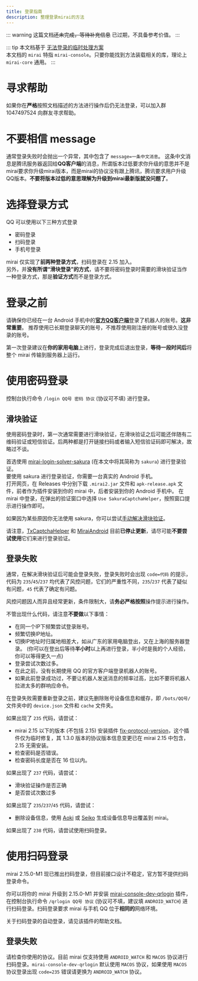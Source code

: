 ```yaml
---
title: 登录指南
description: 整理登录mirai的方法
---
```


::: warning
这篇文档~~还未完成，等待补充信息~~ 已过期，不具备参考价值。
:::

::: tip
本文档基于 [无法登录的临时处理方案](https://mirai.mamoe.net/topic/223)  
本文档的 `mirai` 特指 `mirai-console`。只要你能找到方法装载相关的库，理论上 `mirai-core` 通用。
:::

# 寻求帮助

如果你在**严格**按照文档描述的方法进行操作后仍无法登录，可以加入群 1047497524 向群友寻求帮助。 

# 不要相信 message

通常登录失败时会抛出一个异常，其中包含了 `message=一条中文消息`。
这条中文消息是腾讯服务器返回给**QQ客户端**的消息，所谓版本过低要求你升级的意思并不是mirai要求你升级mirai版本，而是mirai的协议没有跟上腾讯，腾讯要求用户升级QQ版本。**不要将版本过低的意思理解为升级到mirai最新版就没问题了**。

# 选择登录方式

QQ 可以使用以下三种方式登录

* 密码登录
* 扫码登录
* 手机号登录

mirai 仅实现了**前两种登录方式**，扫码登录在 2.15 加入。  
另外，并**没有所谓“滑块登录”的方式**，请不要将密码登录时需要的滑块验证当作一种登录方式，那是**验证方式**而不是登录方式。

# 登录之前

请确保你已经在一台 Android 手机中的[**官方QQ客户端**](https://im.qq.com)登录了机器人的账号。**这非常重要**。
推荐使用已长期登录聊天的账号，不推荐使用刚注册的账号或很久没登录的账号。

第一次登录建议在**你的家用电脑**上进行，登录完成后退出登录，**等待一段时间后**将整个 mirai 传输到服务器上运行。

# 使用密码登录
控制台执行命令 `/login QQ号 密码 协议` (协议可不填) 进行登录。

## 滑块验证

使用密码登录时，第一次通常需要进行滑块验证，在滑块验证之后可能还伴随有二维码验证或短信验证。后两种都是打开链接扫码或者输入短信验证码即可解决，故略过不谈。

首选使用 [mirai-login-solver-sakura](https://github.com/KasukuSakura/mirai-login-solver-sakura) (在本文中将其简称为 `sakura`) 进行登录验证。  
要使用 sakura 进行登录验证，你需要一台真实的 Android 手机。  
打开网页，在 Releases 中分别下载 `.mirai2.jar` 文件和 `apk-release.apk` 文件，前者作为插件安装到你的 mirai 中，后者安装到你的 Android 手机中。
在 mirai 中登录，在弹出的验证窗口中选择 `Use SakuraCaptchaHelper`，按照窗口提示进行操作即可。

如果因为某些原因你无法使用 sakura，你可以尝试[手动解决滑块验证](https://github.com/project-mirai/mirai-login-solver-selenium)。

请注意，[TxCaptchaHelper](https://github.com/mzdluo123/TxCaptchaHelper) 和 [MiraiAndroid](https://github.com/mzdluo123/MiraiAndroid) 目前**已停止更新**，请尽可能**不要尝试使用**它们来进行登录验证。

## 登录失败

通常，在解决滑块验证后可能会登录失败，登录失败时会出现 `code=代码` 的提示，代码为 `235`/`45`/`237` 均代表了风控问题，它们的严重性不同，`235`/`237` 代表了疑似有问题，`45` 代表了确定有问题。

风控问题因人而异且经常更新，条件限制大，请**务必严格按照**操作提示进行操作。

不管出现什么代码，请注意**不要做**以下事情：
* 在同一个IP下频繁尝试登录账号。
* 频繁切换IP地址。
* 切换IP地址时归属地相差大，如从广东的家用电脑登出，又在上海的服务器登录。 (你可以在登出后等待**半小时**以上再进行登录，半小时是我的个人经验，你可以等得更久一点)
* 登录尝试次数过多。
* 在此之前，没有长期使用 QQ 的官方客户端登录机器人的账号。
* 如果此前登录成功过，不要让机器人发送消息的频率过高，比如不要将机器人拉进太多的群响应命令。

在登录失败需要重新登录之前，建议先删除账号设备信息和缓存，即 `/bots/QQ号/` 文件夹中的 `device.json` 文件和 `cache` 文件夹。

如果出现了 `235` 代码，请尝试：
* mirai 2.15 以下的版本 (不包括 2.15) 安装插件 [fix-protocol-version](https://github.com/cssxsh/fix-protocol-version)，这个插件仅为临时修复，其 1.3.0 版本的协议版本信息变更已在 mirai 2.15 中包含，2.15 无需安装。
* 检查密码是否错误。
* 检查密码长度是否在 16 位以内。

如果出现了 `237` 代码，请尝试：
* 滑块验证操作是否正确
* 是否尝试次数过多

如果出现了 `235`/`237`/`45` 代码，请尝试：
* 删除设备信息，使用 [Aoki](https://github.com/MrXiaoM/Aoki) 或 [Seiko](https://github.com/kagg886/Seiko) 生成设备信息导出覆盖到 mirai。

如果出现了 `238` 代码，请尝试使用扫码登录。

# 使用扫码登录
mirai 2.15.0-M1 现已推出扫码登录，但目前接口设计不稳定，官方暂不提供扫码登录命令。

你可以将你的 mirai 升级到 2.15.0-M1 并安装 [mirai-console-dev-qrlogin](https://github.com/MrXiaoM/mirai-console-dev-qrlogin) 插件，在控制台执行命令 `/qrlogin QQ号 协议` (协议可不填，建议填 `ANDROID_WATCH`) 进行扫码登录。扫码登录要求 mirai 与手机 QQ 位于**相同的**网络环境。

关于扫码登录的自动登录，请见该插件的帮助文档。

## 登录失败

请检查你使用的协议。目前 mirai 仅支持使用 `ANDROID_WATCH` 和 `MACOS` 协议进行扫码登录。`mirai-console-dev-qrlogin` 默认使用 `MACOS` 协议，如果使用 `MACOS` 协议登录出现 `code=235` 错误请更换为 `ANDROID_WATCH` 协议。
